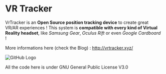 # VR Tracker
VrTracker is an **Open Source position tracking device** to create great VR/AR experiences !
This system is **compatible with every kind of Virtual Reality headset**, like *Samsung Gear*, *Oculus Rift* or even *Google Cardboard* !

More informations here (check the Blog) : http://vrtracker.xyz/

![GitHub Logo](http://julesthuillier.com/wp-content/uploads/2015/10/VrTracker-general.png)

All the code here is under GNU General Public License V3.0

